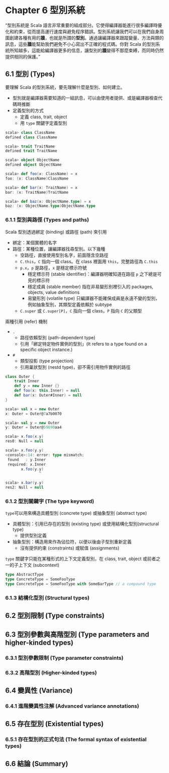 # Chapter 6 型別系統

“型別系統是 Scala 語言非常重要的組成部分。它使得編譯器能進行很多編譯時優化和約束，從而提高運行速度與避免程序錯誤。型別系統讓我們可以在我們自身周圍創建各種有用的**牆**，也就是所謂的**型別**。通過讓編譯器來跟蹤變量、方法與類的訊息，這些**牆**能幫助我們避免不小心寫出不正確的程式碼。你對 Scala 的型別系統所知越多，這能給編譯器更多的信息，讓型別的**牆**變得不那麼束縛，而同時仍然提供相同的保護。”

## 6.1 型別 (Types)

要理解 Scala 的型別系統，要先理解什麼是型別、如何建立。
- 型別就是編譯器需要知道的一組訊息，可以由使用者提供、或是編譯器檢查代碼時推斷
- 定義型別的方式
  - 定義 class, trait, object 
  - 用 `type` 關鍵字定義型別

```scala
scala> class ClassName
defined class ClassName

scala> trait TraitName
defined trait TraitName

scala> object ObjectName
defined object ObjectName

scala> def foo(x: ClassName) = x
foo: (x: ClassName)ClassName

scala> def bar(x: TraitName) = x
bar: (x: TraitName)TraitName

scala> def baz(x: ObjectName.type) = x
baz: (x: ObjectName.type)ObjectName.type
```

### 6.1.1 型別與路徑 (Types and paths)

Scala 型別透過綁定 (binding) 或路徑 (path) 來引用
- 綁定：某個實體的名字
- 路徑：某種位置，讓編譯器找尋型別。以下幾種
  - 空路徑，直接使用型別名字，前面隱含空路徑
  - `C.this`，`C` 指向一個 class。在 class 裡面用 `this`，完整路徑為 `C.this`
  - `p.x`，`p` 是路徑，`x` 是穩定標示符號
    - 穩定標示符 (stable identifier)：編譯器明確知道在路徑 `p` 之下總是可見的標示符
    - 穩定成員 (stable member) 指在非易變形別裡引入的 packages, objects, value definitions
    - 易變形別 (volatile type) 只編譯器不能確保成員是永遠不變的型別，例如抽象型別，其類型定義依賴於 subtype
  - `C.super` 或 `C.super[P]`，`C` 指向一個 class，`P` 指向 `C` 的父類型

兩種引用 (refer) 機制
- `.`
  - 路徑依賴型別 (path-dependent type)
  - 引用「綁定特定物件實例的型別」(It refers to a type found on a specific object instance.)
- `#`
  - 類型投影 (type projection)
  - 引用巢狀型別 (nestd type)，卻不需引用物件實例的路徑

```scala
class Outer {
    trait Inner
    def y = new Inner {}
    def foo(x: this.Inner) = null
    def bar(x: Outer#Inner) = null
}

scala> val x = new Outer
x: Outer = Outer@7a7b0070

scala> val y = new Outer
y: Outer = Outer@59690aa4

scala> x.foo(x.y)
res0: Null = null

scala> x.foo(y.y)
<console>:14: error: type mismatch;
 found   : y.Inner
 required: x.Inner
       x.foo(y.y)
               ^

scala> x.bar(y.y)
res2: Null = null
```

### 6.1.2 型別關鍵字 (The type keyword)

`type`可以用來構造具體型別 (concrete type) 或抽象型別 (abstract type)
- 具體型別：引用已存在的型別 (existing type) 或使用結構化型別(structural type)
  - 提供型別定義
- 抽象型別：構造用來作為佔位符，以便以後由子型別重新定義
  - 沒有提供約束 (constraints) 或賦值 (assignments)

`type` 關鍵字只能在某種形式的上下文定義型別，在 class, trait, object 或前者之一的子上下文 (subcontext)

```scala
type AbstractType
type ConcreteType = SomeFooType
type ConcreteType = SomeFooType with SomeBarType // a compound type 
```

### 6.1.3 結構化型別 (Structural types)

## 6.2 型別限制 (Type constraints)

## 6.3 型別參數與高階型別 (Type parameters and higher-kinded types)

### 6.3.1 型別參數限制 (Type parameter constraints)

### 6.3.2 高階型別 (Higher-kinded types)

## 6.4 變異性 (Variance)

### 6.4.1 進階變異性注解 (Advanced variance annotations)

## 6.5 存在型別 (Existential types)

### 6.5.1 存在型別的正式句法 (The formal syntax of existential types)

## 6.6 結論 (Summary)
